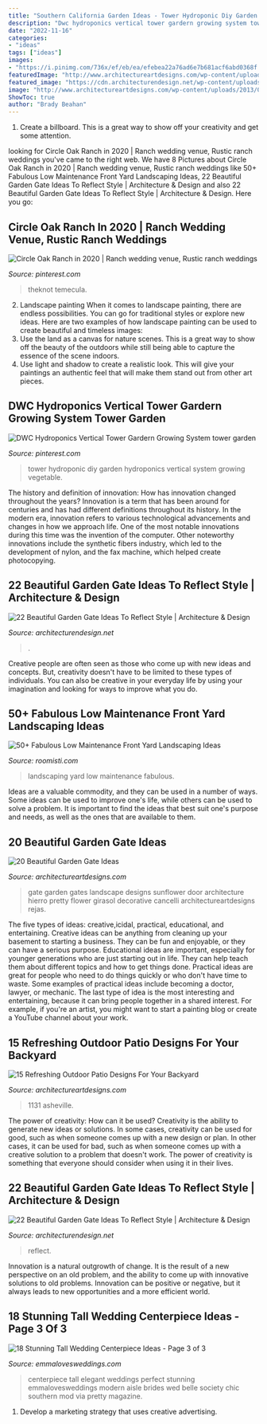 ```yaml
---
title: "Southern California Garden Ideas - Tower Hydroponic Diy Garden Hydroponics Vertical System Growing Vegetable"
description: "Dwc hydroponics vertical tower gardern growing system tower garden"
date: "2022-11-16"
categories:
- "ideas"
tags: ["ideas"]
images:
- "https://i.pinimg.com/736x/ef/eb/ea/efebea22a76ad6e7b681acf6abd0368f.jpg"
featuredImage: "http://www.architectureartdesigns.com/wp-content/uploads/2013/03/Gates-ArchitectureArtDesigns-10.jpg"
featured_image: "https://cdn.architecturendesign.net/wp-content/uploads/2014/08/garden-gate-8.jpg"
image: "http://www.architectureartdesigns.com/wp-content/uploads/2013/03/Gates-ArchitectureArtDesigns-10.jpg"
ShowToc: true
author: "Brady Beahan"
---
```



1. Create a billboard. This is a great way to show off your creativity and get some attention.

	

		
looking for Circle Oak Ranch in 2020 | Ranch wedding venue, Rustic ranch weddings you've came to the right web. We have 8 Pictures about Circle Oak Ranch in 2020 | Ranch wedding venue, Rustic ranch weddings like 50+ Fabulous Low Maintenance Front Yard Landscaping Ideas, 22 Beautiful Garden Gate Ideas To Reflect Style | Architecture &amp; Design and also 22 Beautiful Garden Gate Ideas To Reflect Style | Architecture &amp; Design. Here you go:
		
    
## Circle Oak Ranch In 2020 | Ranch Wedding Venue, Rustic Ranch Weddings

<img loading=lazy src="https://i.pinimg.com/736x/f0/16/af/f016af5cac17d2bc0d8695a66869f820.jpg" onerror="this.onerror=null;this.src='https://tse2.mm.bing.net/th?id=OIP.Xjt321aRmW46Uw7r_G96wQHaE8&amp;pid=15.1';" alt="Circle Oak Ranch in 2020 | Ranch wedding venue, Rustic ranch weddings">

_Source: pinterest.com_

>theknot temecula. 

	

2. Landscape painting
When it comes to landscape painting, there are endless possibilities. You can go for traditional styles or explore new ideas. Here are two examples of how landscape painting can be used to create beautiful and timeless images: 
2. Use the land as a canvas for nature scenes. This is a great way to show off the beauty of the outdoors while still being able to capture the essence of the scene indoors.
3. Use light and shadow to create a realistic look. This will give your paintings an authentic feel that will make them stand out from other art pieces.

    
## DWC Hydroponics Vertical Tower Gardern Growing System Tower Garden

<img loading=lazy src="https://i.pinimg.com/736x/ef/eb/ea/efebea22a76ad6e7b681acf6abd0368f.jpg" onerror="this.onerror=null;this.src='https://tse1.mm.bing.net/th?id=OIP.NIFXabUKXkP-c2kIy0ouZAHaLb&amp;pid=15.1';" alt="DWC Hydroponics Vertical Tower Gardern Growing System tower garden">

_Source: pinterest.com_

>tower hydroponic diy garden hydroponics vertical system growing vegetable. 

	

The history and definition of innovation: How has innovation changed throughout the years?
Innovation is a term that has been around for centuries and has had different definitions throughout its history. In the modern era, innovation refers to various technological advancements and changes in how we approach life. One of the most notable innovations during this time was the invention of the computer. Other noteworthy innovations include the synthetic fibers industry, which led to the development of nylon, and the fax machine, which helped create photocopying.

    
## 22 Beautiful Garden Gate Ideas To Reflect Style | Architecture &amp; Design

<img loading=lazy src="https://cdn.architecturendesign.net/wp-content/uploads/2014/08/garden-gate-8.jpg" onerror="this.onerror=null;this.src='https://tse3.mm.bing.net/th?id=OIP.LuREZQTCz9xo6ariBPpxawHaLF&amp;pid=15.1';" alt="22 Beautiful Garden Gate Ideas To Reflect Style | Architecture &amp; Design">

_Source: architecturendesign.net_

>. 

	

Creative people are often seen as those who come up with new ideas and concepts. But, creativity doesn't have to be limited to these types of individuals. You can also be creative in your everyday life by using your imagination and looking for ways to improve what you do.

    
## 50+ Fabulous Low Maintenance Front Yard Landscaping Ideas

<img loading=lazy src="https://roomisti.com/wp-content/uploads/2019/02/50-Fabulous-Low-Maintenance-Front-Yard-Landscaping-Ideas-9.jpg" onerror="this.onerror=null;this.src='https://tse3.mm.bing.net/th?id=OIP.rhm4uVssDncixrZsdFaN2AHaLH&amp;pid=15.1';" alt="50+ Fabulous Low Maintenance Front Yard Landscaping Ideas">

_Source: roomisti.com_

>landscaping yard low maintenance fabulous. 

	

Ideas are a valuable commodity, and they can be used in a number of ways. Some ideas can be used to improve one's life, while others can be used to solve a problem. It is important to find the ideas that best suit one's purpose and needs, as well as the ones that are available to them.

    
## 20 Beautiful Garden Gate Ideas

<img loading=lazy src="http://www.architectureartdesigns.com/wp-content/uploads/2013/03/Gates-ArchitectureArtDesigns-10.jpg" onerror="this.onerror=null;this.src='https://tse3.mm.bing.net/th?id=OIP.XhnFsMaSlg-5VzyhjTayRQHaLH&amp;pid=15.1';" alt="20 Beautiful Garden Gate Ideas">

_Source: architectureartdesigns.com_

>gate garden gates landscape designs sunflower door architecture hierro pretty flower girasol decorative cancelli architectureartdesigns rejas. 

	

The five types of ideas: creative,icidal, practical, educational, and entertaining.
Creative ideas can be anything from cleaning up your basement to starting a business. They can be fun and enjoyable, or they can have a serious purpose. Educational ideas are important, especially for younger generations who are just starting out in life. They can help teach them about different topics and how to get things done. Practical ideas are great for people who need to do things quickly or who don't have time to waste. Some examples of practical ideas include becoming a doctor, lawyer, or mechanic. The last type of idea is the most interesting and entertaining, because it can bring people together in a shared interest. For example, if you're an artist, you might want to start a painting blog or create a YouTube channel about your work.

    
## 15 Refreshing Outdoor Patio Designs For Your Backyard

<img loading=lazy src="http://www.architectureartdesigns.com/wp-content/uploads/2014/08/15-Refreshing-Outdoor-Patio-Designs-For-Your-Backyard-5.jpg" onerror="this.onerror=null;this.src='https://tse3.mm.bing.net/th?id=OIP.4vU0PCGxFBWHC7mRTd9u-wHaLH&amp;pid=15.1';" alt="15 Refreshing Outdoor Patio Designs For Your Backyard">

_Source: architectureartdesigns.com_

>1131 asheville. 

	

The power of creativity: How can it be used?
Creativity is the ability to generate new ideas or solutions. In some cases, creativity can be used for good, such as when someone comes up with a new design or plan. In other cases, it can be used for bad, such as when someone comes up with a creative solution to a problem that doesn't work. The power of creativity is something that everyone should consider when using it in their lives.

    
## 22 Beautiful Garden Gate Ideas To Reflect Style | Architecture &amp; Design

<img loading=lazy src="https://cdn.architecturendesign.net/wp-content/uploads/2014/08/garden-gate-14.jpg" onerror="this.onerror=null;this.src='https://tse3.mm.bing.net/th?id=OIP.vxjCLjfb3gXptKDbF-WPhwHaLH&amp;pid=15.1';" alt="22 Beautiful Garden Gate Ideas To Reflect Style | Architecture &amp; Design">

_Source: architecturendesign.net_

>reflect. 

	

Innovation is a natural outgrowth of change. It is the result of a new perspective on an old problem, and the ability to come up with innovative solutions to old problems. Innovation can be positive or negative, but it always leads to new opportunities and a more efficient world.

    
## 18 Stunning Tall Wedding Centerpiece Ideas - Page 3 Of 3

<img loading=lazy src="http://emmalovesweddings.com/wp-content/uploads/2017/09/elegant-tall-rose-wedding-centerpiece-ideas.jpg" onerror="this.onerror=null;this.src='https://tse2.mm.bing.net/th?id=OIP.l8NbpAzExcRXClKBMa7jOgHaLH&amp;pid=15.1';" alt="18 Stunning Tall Wedding Centerpiece Ideas - Page 3 of 3">

_Source: emmalovesweddings.com_

>centerpiece tall elegant weddings perfect stunning emmalovesweddings modern aisle brides wed belle society chic southern mod via pretty magazine. 

	

1. Develop a marketing strategy that uses creative advertising.

